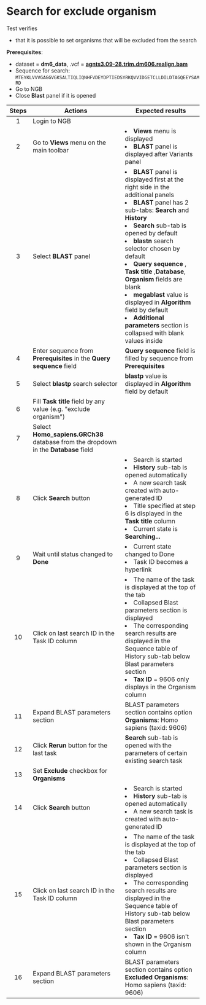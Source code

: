 # Search for exclude organism
Test verifies
 - that it is possible to set organisms that will be excluded from the search

**Prerequisites**:
 - dataset = **dm6_data**, .vcf = **[agnts3.09-28.trim.dm606.realign.bam](https://ngb-oss-builds.s3.amazonaws.com/public/data/demo/ngb_demo_data/agnts3.09-28.trim.dm606.realign.bam.bai)**
 - Sequence for search:
 `MTEYKLVVVGAGGVGKSALTIQLIQNHFVDEYDPTIEDSYRKQVVIDGETCLLDILDTAGQEEYSAMRD`
 - Go to NGB
 - Close **Blast** panel if it is opened

| Steps | Actions | Expected results |
| :---: | --- | --- |
| 1 | Login to NGB | |
| 2 | Go to  **Views** menu on the main toolbar| <li> **Views** menu is displayed <li> **BLAST** panel is displayed after Variants panel|
| 3 | Select **BLAST** panel | <li>**BLAST** panel is displayed first at the right side in the additional panels <li> **BLAST** panel has 2 sub-tabs: **Search** and **History** <li> **Search** sub-tab is opened by default  <li> **blastn** search selector chosen by default <li> **Query sequence** , **Task title** ,**Database**, **Organism** fields are blank <li> **megablast** value is displayed in **Algorithm** field by default  <li> **Additional parameters** section is collapsed with blank values inside |
| 4 | Enter sequence from **Prerequisites** in the **Query sequence** field | **Query sequence** field is filled by sequence from **Prerequisites**|
| 5 | Select **blastp** search selector | **blastp** value is displayed in **Algorithm** field by default  |
| 6 | Fill **Task title** field by any value (e.g. "exclude organism") | |
| 7 | Select **Homo_sapiens.GRCh38** database from the dropdown in the **Database** field||
| 8 | Click **Search** button|  <li> Search is started <li> **History** sub-tab is opened automatically <li> A new search task created with auto-generated ID <li>  Title specified at step 6 is displayed in the **Task title** column <li> Current state is **Searching...** |
| 9 | Wait until status changed to **Done**	| <li>Current state changed to Done <li> Task ID becomes a hyperlink |
| 10 |	Click on last search ID in the Task ID column	| <li> The name of the task is displayed at the top of the tab <li> Collapsed Blast parameters section is displayed <li> The corresponding search results are displayed in the Sequence table of History sub-tab below Blast parameters section <li> **Tax ID** = 9606 only displays in the Organism column |
| 11 | Expand BLAST parameters section | BLAST parameters section contains option **Organisms**: Homo sapiens (taxid: 9606) |
| 12 | Click **Rerun** button for the last task | **Search** sub-tab is opened with the parameters of certain existing search task |
| 13 | Set **Exclude** checkbox for **Organisms** | |
| 14 | Click **Search** button| <li> Search is started <li> **History** sub-tab is opened automatically <li> A new search task is created with auto-generated ID |
| 15 | Click on last search ID in the Task ID column | <li> The name of the task is displayed at the top of the tab <li> Collapsed Blast parameters section is displayed <li> The corresponding search results are displayed in the Sequence table of History sub-tab below Blast parameters section <li> **Tax ID** = 9606 isn't shown in the Organism column |
| 16 | Expand BLAST parameters section | BLAST parameters section contains option **Excluded Organisms**: Homo sapiens (taxid: 9606) |